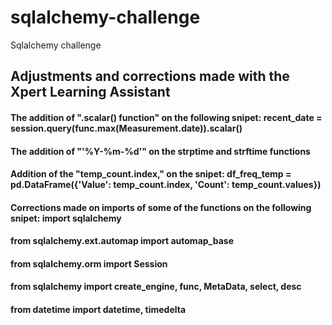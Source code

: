 # sqlalchemy-challenge
Sqlalchemy challenge
## Adjustments and corrections made with the Xpert Learning Assistant
#### The addition of ".scalar() function" on the following snipet: recent_date = session.query(func.max(Measurement.date)).scalar()
#### The addition of "'%Y-%m-%d'" on the strptime and strftime functions
#### Addition of the "temp_count.index," on the snipet: df_freq_temp = pd.DataFrame({'Value': temp_count.index, 'Count': temp_count.values})
#### Corrections made on imports of some of the functions on the following snipet: import sqlalchemy
#### from sqlalchemy.ext.automap import automap_base
#### from sqlalchemy.orm import Session
#### from sqlalchemy import create_engine, func, MetaData, select, desc
#### from datetime import datetime, timedelta
